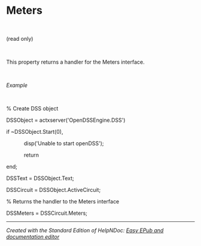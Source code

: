 # Meters

&nbsp;

(read only)

&nbsp;

This property returns a handler for the Meters interface.

&nbsp;

*Example*

&nbsp;

% Create DSS object

DSSObject = actxserver('OpenDSSEngine.DSS')

if ~DSSObject.Start(0),

&nbsp; &nbsp; &nbsp; &nbsp; &nbsp; &nbsp; disp('Unable to start openDSS');

&nbsp; &nbsp; &nbsp; &nbsp; &nbsp; &nbsp; return

end;

DSSText = DSSObject.Text;

DSSCircuit = DSSObject.ActiveCircuit;

% Returns the handler to the Meters interface

DSSMeters = DSSCircuit.Meters;

***
_Created with the Standard Edition of HelpNDoc: [Easy EPub and documentation editor](<https://www.helpndoc.com>)_
